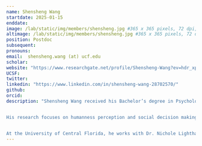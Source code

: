 ```yaml
---
name: Shensheng Wang
startdate: 2025-01-15
enddate:
image: /lab/static/img/members/shensheng.jpg #365 x 365 pixels, 72 dpi, JPG
altimage: /lab/static/img/members/shensheng.jpg #365 x 365 pixels, 72 dpi, JPG
position: Postdoc 
subsequent:
pronouns: 
email:  shensheng.wang (at) ucf.edu
scholar:
website: "https://www.researchgate.net/profile/Shensheng-Wang?ev=hdr_xprf"
UCSF:
twitter:
linkedin: "https://www.linkedin.com/in/shensheng-wang-28702570/"
github:
orcid:
description: "Shensheng Wang received his Bachelor’s degree in Psychology from Nankai University and Ph.D. in Psychology from Emory University. 


His research focuses on humanness perception and social decision making across the lifespan. 


At the University of Central Florida, he works with Dr. Nichole Lighthall (UCF), Dr. Robert Wilson (Georgia Institute of Technology), and Dr. Natalie Ebner (University of Florida) on projects that examine the psychological and neural mechanisms of trust-related learning and decision making in aging. With the support from the SRNDNA Collaboration Award, Shensheng will work with Dr. Aaron Bornstein on projects investigating how memory deficits in older adults with mild cognitive impairment (MCI) affect decision-making dynamics at the neural and behavioral levels."
---
```

